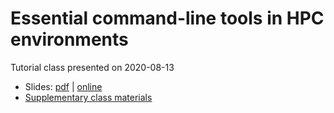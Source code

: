# Essential command-line tools in HPC environments

Tutorial class presented on 2020-08-13

- Slides: [pdf](slides-2020-08-13.pdf) | [online](https://docs.google.com/presentation/d/1she13VxaaXHO3eo755tEy_0l2NViVoICPpm9qN9j7Rc/edit?usp=sharing)
- [Supplementary class materials](tut/index.md)

